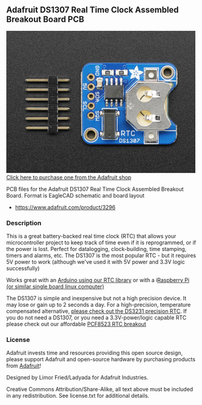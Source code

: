 ## Adafruit DS1307 Real Time Clock Assembled Breakout Board PCB

<a href="http://www.adafruit.com/products/3296"><img src="assets/3296.jpg?raw=true" width="500px"><br/>
Click here to purchase one from the Adafruit shop</a>

PCB files for the Adafruit DS1307 Real Time Clock Assembled Breakout Board. Format is EagleCAD schematic and board layout
* https://www.adafruit.com/product/3296

### Description

This is a great battery-backed real time clock (RTC) that allows your microcontroller project to keep track of time even if it is reprogrammed, or if the power is lost. Perfect for datalogging, clock-building, time stamping, timers and alarms, etc. The DS1307 is the most popular RTC - but it requires 5V power to work (although we've used it with 5V power and 3.3V logic successfully)

Works great with an [Arduino using our RTC library](https://github.com/adafruit/RTClib) or with a i[Raspberry Pi (or similar single board linux computer)](https://learn.adafruit.com/adding-a-real-time-clock-to-raspberry-pi)

The DS1307 is simple and inexpensive but not a high precision device. It may lose or gain up to 2 seconds a day. For a high-precision, temperature compensated alternative, [please check out the DS3231 precision RTC](https://www.adafruit.com/products/3013). If you do not need a DS1307, or you need a 3.3V-power/logic capable RTC please check out our affordable [PCF8523 RTC breakout](http://www.adafruit.com/products/3295)

### License

Adafruit invests time and resources providing this open source design, please support Adafruit and open-source hardware by purchasing products from [Adafruit](https://www.adafruit.com)!

Designed by Limor Fried/Ladyada for Adafruit Industries.

Creative Commons Attribution/Share-Alike, all text above must be included in any redistribution. See license.txt for additional details.
